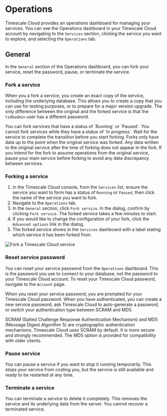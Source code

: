 # Operations
Timescale Cloud provides an operations dashboard for managing your services. You
can see the Operations dashboard in your Timescale Cloud account by navigating
to the `Services` section, clicking the service you want to explore, and
selecting the `Operations` tab.

## General
In the `General` section of the Operations dashboard, you can fork your service,
reset the password, pause, or terminate the service.

### Fork a service
When you a fork a service, you create an exact copy of the service, including
the underlying database. This allows you to create a copy that you can use for
testing purposes, or to prepare for a major version upgrade. The only difference
between the original and the forked service is that the `tsdbadmin` user has a
different password. 

<highlight type="important">
You can fork services that have a status of `Running` or `Paused`. You cannot
fork services while they have a status of `In progress`. Wait for the service to
complete the transition before you start forking.
</highlight>

<highlight type="warning">
Forks only have data up to the point when the original service was forked. Any
data written to the original service after the time of forking does not appear 
in the fork. If you intend for the fork to assume operations from the original
service, pause your main service before forking to avoid any
data discrepancy between services.
</highlight>

<procedure>

### Forking a service
1.  In the Timescale Cloud console, from the `Services` list, ensure the service you want to form has a status of `Running` or `Paused`, then click the name of
    the service you want to fork.
1.  Navigate to the `Operations` tab.
1.  In the `General` section, click `Fork service`. In the dialog, confirm by
    clicking `Fork service`. The forked service takes a few minutes to start.
1.  If you would like to change the configuration of your fork, click the
    `Advanced options` link in the dialog.
1.  The forked service shows in the `Services` dashboard with a label stating
    which service it has been forked from.

<img class="main-content__illustration" src="https://s3.amazonaws.com/assets.timescale.com/docs/images/tsc-forked-service.png" alt="Fork a Timescale Cloud service"/>

</procedure>

### Reset service password
You can reset your service password from the `Operations` dashboard. This is the
password you use to connect to your database, not the password to your Timescale
Cloud account. To reset your Timescale Cloud password, navigate to the `Account`
page. 

When you reset your service password, you are prompted for your Timescale
Cloud password. When you have authenticated, you can create a new service password,
ask Timescale Cloud to auto-generate a password, or switch your authentication
type between SCRAM and MD5.

SCRAM (Salted Challenge Response Authentication Mechanism) and MD5 (Message Digest
Algorithm 5) are cryptographic authentication mechanisms. Timescale Cloud uses SCRAM
by default. It is more secure and strongly recommended. The MD5 option is provided
for compatibility with older clients.

### Pause service
You can pause a service if you want to stop it running temporarily. This stops
your service from costing you, but the service is still available and ready to
be restarted at any time.

### Terminate a service
You can terminate a service to delete it completely. This removes the service
and its underlying data from the server. You cannot recover a terminated
service.
